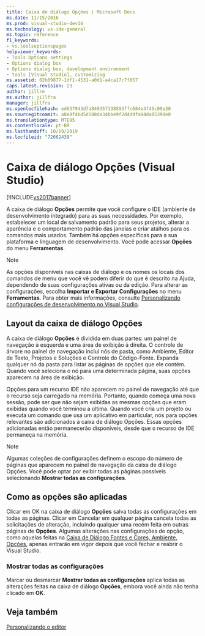 ```yaml
---
title: Caixa de diálogo Opções | Microsoft Docs
ms.date: 11/15/2016
ms.prod: visual-studio-dev14
ms.technology: vs-ide-general
ms.topic: reference
f1_keywords:
- vs.toolsoptionspages
helpviewer_keywords:
- Tools Options settings
- Options dialog box
- Options dialog box, development environment
- tools [Visual Studio], customizing
ms.assetid: 02b09877-1df1-4531-a0d1-a4ca17c7f857
caps.latest.revision: 23
author: jillre
ms.author: jillfra
manager: jillfra
ms.openlocfilehash: ed637943d7a849357338593ffc684e4f45c09a30
ms.sourcegitcommit: a8e8f4bd5d508da34bbe9f2d4d9fa94da0539de0
ms.translationtype: MTE95
ms.contentlocale: pt-BR
ms.lasthandoff: 10/19/2019
ms.locfileid: "72662439"
---
```

# <a name="options-dialog-box-visual-studio"></a>Caixa de diálogo Opções (Visual Studio)
[!INCLUDE[vs2017banner](../../includes/vs2017banner.md)]

A caixa de diálogo **Opções** permite que você configure o IDE (ambiente de desenvolvimento integrado) para as suas necessidades. Por exemplo, estabelecer um local de salvamento padrão para seus projetos, alterar a aparência e o comportamento padrão das janelas e criar atalhos para os comandos mais usados. Também há opções específicas para a sua plataforma e linguagem de desenvolvimento. Você pode acessar **Opções** do menu **Ferramentas**.

> [!NOTE]
> As opções disponíveis nas caixas de diálogo e os nomes os locais dos comandos de menu que você vê podem diferir do que é descrito na Ajuda, dependendo de suas configurações ativas ou da edição. Para alterar as configurações, escolha **Importar e Exportar Configurações** no menu **Ferramentas**. Para obter mais informações, consulte [Personalizando configurações de desenvolvimento no Visual Studio](https://msdn.microsoft.com/22c4debb-4e31-47a8-8f19-16f328d7dcd3).

## <a name="layout-of-the-options-dialog-box"></a>Layout da caixa de diálogo Opções
 A caixa de diálogo **Opções** é dividida em duas partes: um painel de navegação à esquerda e uma área de exibição à direita. O controle de árvore no painel de navegação inclui nós de pasta, como Ambiente, Editor de Texto, Projetos e Soluções e Controle do Código-Fonte. Expanda qualquer nó da pasta para listar as páginas de opções que ele contém. Quando você seleciona o nó para uma determinada página, suas opções aparecem na área de exibição.

 Opções para um recurso IDE não aparecem no painel de navegação até que o recurso seja carregado na memória. Portanto, quando começa uma nova sessão, pode ser que não sejam exibidas as mesmas opções que eram exibidas quando você terminou a última. Quando você cria um projeto ou executa um comando que usa um aplicativo em particular, nós para opções relevantes são adicionados à caixa de diálogo Opções. Essas opções adicionadas então permanecerão disponíveis, desde que o recurso de IDE permaneça na memória.

> [!NOTE]
> Algumas coleções de configurações definem o escopo do número de páginas que aparecem no painel de navegação da caixa de diálogo Opções. Você pode optar por exibir todas as páginas possíveis selecionando **Mostrar todas as configurações**.

## <a name="how-options-are-applied"></a>Como as opções são aplicadas
 Clicar em OK na caixa de diálogo **Opções** salva todas as configurações em todas as páginas. Clicar em Cancelar em qualquer página cancela todas as solicitações de alteração, incluindo qualquer uma recém feita em outras páginas de **Opções**. Algumas alterações nas configurações de opção, como aquelas feitas na [Caixa de Diálogo Fontes e Cores, Ambiente, Opções](../../ide/reference/fonts-and-colors-environment-options-dialog-box.md), apenas entrarão em vigor depois que você fechar e reabrir o Visual Studio.

### <a name="show-all-settings"></a>Mostrar todas as configurações
 Marcar ou desmarcar **Mostrar todas as configurações** aplica todas as alterações feitas na caixa de diálogo **Opções**, embora você ainda não tenha clicado em **OK**.

## <a name="see-also"></a>Veja também
 [Personalizando o editor](../../ide/customizing-the-editor.md)
